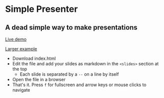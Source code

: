 # Simple Presenter
## A dead simple way to make presentations

[Live demo](https://simple-presenter.netlify.com/)

[Larger example](https://simple-presenter.netlify.com/examples/git-workflows.html)

- Download index.html
- Edit the file and add your slides as markdown in the `<slides>` section at the top
    - Each slide is separated by a `--` on a line by itself
- Open the file in a browser
- That's it. Press `f` for fullscreen and arrow keys or mouse clicks to navigate
